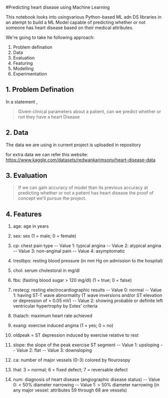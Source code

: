 #Predicting heart disease using Machine Learning 

This notebook looks into usingvarious Python-based ML adn DS libraries in an atempt to build a ML Model capable of predicting whether or not someone has heart disease based on their medical attributes.

We're going to take he following approach:
1. Problem defination
2. Data
3. Evaluation
4. Featuring
5. Modelling
6. Experimentation

## 1. Problem Defination

In a statement ,
> Givem clinical parameters about a patient, can we predict whether or not they have a heart Disease

## 2. Data
The data we are using in current project is uploaded in repository

for extra data we can refer this website:
https://www.kaggle.com/datasets/redwankarimsony/heart-disease-data

## 3. Evaluation

> If we can gain accuracy of model than its previous accuracy at predicting whether or not a patient has heart disease the proof of concept we'll pursue the project.

## 4. Features
1. age: age in years
2. sex: sex (1 = male; 0 = female)
3. cp: chest pain type
        -- Value 1: typical angina
        -- Value 2: atypical angina
        -- Value 3: non-anginal pain
        -- Value 4: asymptomatic
4. trestbps: resting blood pressure (in mm Hg on admission to the hospital)
5. chol: serum cholestoral in mg/dl
6. fbs: (fasting blood sugar > 120 mg/dl)  (1 = true; 0 = false)
7. restecg: resting electrocardiographic results
        -- Value 0: normal
        -- Value 1: having ST-T wave abnormality (T wave inversions and/or ST elevation or depression of > 0.05 mV)
        -- Value 2: showing probable or definite left ventricular hypertrophy by Estes' criteria
        
8. thalach: maximum heart rate achieved
9. exang: exercise induced angina (1 = yes; 0 = no)
10. oldpeak = ST depression induced by exercise relative to rest
11. slope: the slope of the peak exercise ST segment
        -- Value 1: upsloping
        -- Value 2: flat
        -- Value 3: downsloping
12. ca: number of major vessels (0-3) colored by flourosopy
13. thal: 3 = normal; 6 = fixed defect; 7 = reversable defect
14. num: diagnosis of heart disease (angiographic disease status)
        -- Value 0: < 50% diameter narrowing
        -- Value 1: > 50% diameter narrowing
        (in any major vessel: attributes 59 through 68 are vessels)
